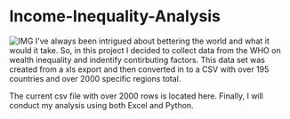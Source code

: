 # Income-Inequality-Analysis
![IMG](ramen_splash.png)
I've always been intrigued about bettering the world and what it would it take. So, in this project I decided to collect data from the WHO on wealth inequality and indentify contirbuting factors. This data set was created from a xls export and then converted in to a CSV with over 195 countries and over 2000 specific regions total. 

The current csv file with over 2000 rows is located here. Finally, I will conduct my analysis using both Excel and Python. 

